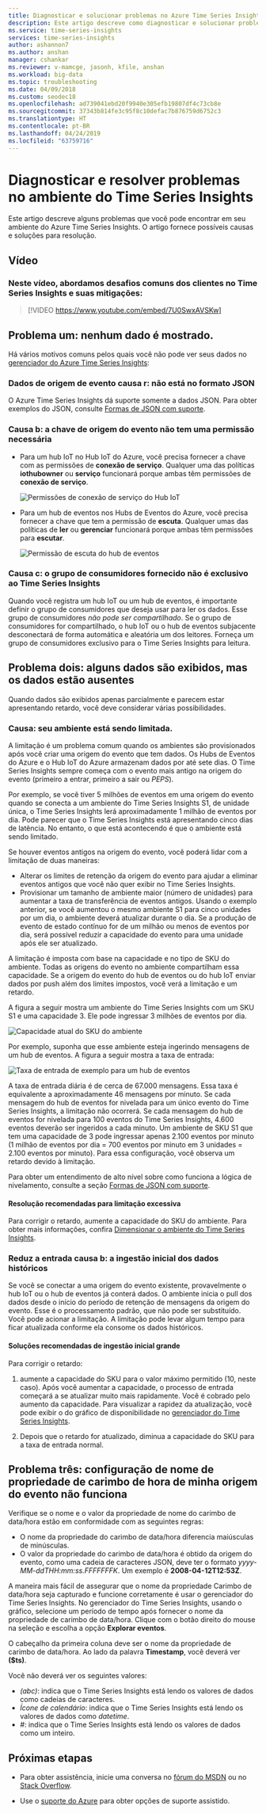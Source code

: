 ```yaml
---
title: Diagnosticar e solucionar problemas no Azure Time Series Insights | Microsoft Docs
description: Este artigo descreve como diagnosticar e solucionar problemas comuns que podem ser encontrados em seu ambiente do Azure Time Series Insights.
ms.service: time-series-insights
services: time-series-insights
author: ashannon7
ms.author: anshan
manager: cshankar
ms.reviewer: v-mamcge, jasonh, kfile, anshan
ms.workload: big-data
ms.topic: troubleshooting
ms.date: 04/09/2018
ms.custom: seodec18
ms.openlocfilehash: ad739041ebd20f9940e305efb19807df4c73cb8e
ms.sourcegitcommit: 37343b814fe3c95f8c10defac7b876759d6752c3
ms.translationtype: HT
ms.contentlocale: pt-BR
ms.lasthandoff: 04/24/2019
ms.locfileid: "63759716"
---
```

# <a name="diagnose-and-solve-issues-in-your-time-series-insights-environment"></a>Diagnosticar e resolver problemas no ambiente do Time Series Insights

Este artigo descreve alguns problemas que você pode encontrar em seu ambiente do Azure Time Series Insights. O artigo fornece possíveis causas e soluções para resolução.

## <a name="video"></a>Vídeo

### <a name="in-this-video-we-cover-common-time-series-insights-customer-challenges-and-mitigationsbr"></a>Neste vídeo, abordamos desafios comuns dos clientes no Time Series Insights e suas mitigações:</br>

> [!VIDEO https://www.youtube.com/embed/7U0SwxAVSKw]

## <a name="problem-one-no-data-is-shown"></a>Problema um: nenhum dado é mostrado.

Há vários motivos comuns pelos quais você não pode ver seus dados no [gerenciador do Azure Time Series Insights](https://insights.timeseries.azure.com):

### <a name="cause-a-event-source-data-isnt-in-json-format"></a>Dados de origem de evento causa r: não está no formato JSON

O Azure Time Series Insights dá suporte somente a dados JSON. Para obter exemplos do JSON, consulte [Formas de JSON com suporte](./how-to-shape-query-json.md).

### <a name="cause-b-the-event-source-key-is-missing-a-required-permission"></a>Causa b: a chave de origem do evento não tem uma permissão necessária

* Para um hub IoT no Hub IoT do Azure, você precisa fornecer a chave com as permissões de **conexão de serviço**. Qualquer uma das políticas **iothubowner** ou **serviço** funcionará porque ambas têm permissões de **conexão de serviço**.

   ![Permissões de conexão de serviço do Hub IoT](media/diagnose-and-solve-problems/iothub-serviceconnect-permissions.png)

* Para um hub de eventos nos Hubs de Eventos do Azure, você precisa fornecer a chave que tem a permissão de **escuta**. Qualquer umas das políticas de **ler** ou **gerenciar** funcionará porque ambas têm permissões para **escutar**.

   ![Permissão de escuta do hub de eventos](media/diagnose-and-solve-problems/eventhub-listen-permissions.png)

### <a name="cause-c-the-consumer-group-provided-isnt-exclusive-to-time-series-insights"></a>Causa c: o grupo de consumidores fornecido não é exclusivo ao Time Series Insights

Quando você registra um hub IoT ou um hub de eventos, é importante definir o grupo de consumidores que deseja usar para ler os dados. Esse grupo de consumidores *não pode ser compartilhado*. Se o grupo de consumidores for compartilhado, o hub IoT ou o hub de eventos subjacente desconectará de forma automática e aleatória um dos leitores. Forneça um grupo de consumidores exclusivo para o Time Series Insights para leitura.

## <a name="problem-two-some-data-is-shown-but-data-is-missing"></a>Problema dois: alguns dados são exibidos, mas os dados estão ausentes

Quando dados são exibidos apenas parcialmente e parecem estar apresentando retardo, você deve considerar várias possibilidades.

### <a name="cause-a-your-environment-is-being-throttled"></a>Causa: seu ambiente está sendo limitada.

A limitação é um problema comum quando os ambientes são provisionados após você criar uma origem do evento que tem dados. Os Hubs de Eventos do Azure e o Hub IoT do Azure armazenam dados por até sete dias. O Time Series Insights sempre começa com o evento mais antigo na origem do evento (primeiro a entrar, primeiro a sair ou *PEPS*).

Por exemplo, se você tiver 5 milhões de eventos em uma origem do evento quando se conecta a um ambiente do Time Series Insights S1, de unidade única, o Time Series Insights lerá aproximadamente 1 milhão de eventos por dia. Pode parecer que o Time Series Insights está apresentando cinco dias de latência. No entanto, o que está acontecendo é que o ambiente está sendo limitado.

Se houver eventos antigos na origem do evento, você poderá lidar com a limitação de duas maneiras:

- Alterar os limites de retenção da origem do evento para ajudar a eliminar eventos antigos que você não quer exibir no Time Series Insights.
- Provisionar um tamanho de ambiente maior (número de unidades) para aumentar a taxa de transferência de eventos antigos. Usando o exemplo anterior, se você aumentou o mesmo ambiente S1 para cinco unidades por um dia, o ambiente deverá atualizar durante o dia. Se a produção de evento de estado contínuo for de um milhão ou menos de eventos por dia, será possível reduzir a capacidade do evento para uma unidade após ele ser atualizado.

A limitação é imposta com base na capacidade e no tipo de SKU do ambiente. Todas as origens do evento no ambiente compartilham essa capacidade. Se a origem do evento do hub de eventos ou do hub IoT enviar dados por push além dos limites impostos, você verá a limitação e um retardo.

A figura a seguir mostra um ambiente do Time Series Insights com um SKU S1 e uma capacidade 3. Ele pode ingressar 3 milhões de eventos por dia.

![Capacidade atual do SKU do ambiente](media/diagnose-and-solve-problems/environment-sku-current-capacity.png)

Por exemplo, suponha que esse ambiente esteja ingerindo mensagens de um hub de eventos. A figura a seguir mostra a taxa de entrada:

![Taxa de entrada de exemplo para um hub de eventos](media/diagnose-and-solve-problems/eventhub-ingress-rate.png)

A taxa de entrada diária é de cerca de 67.000 mensagens. Essa taxa é equivalente a aproximadamente 46 mensagens por minuto. Se cada mensagem do hub de eventos for nivelada para um único evento do Time Series Insights, a limitação não ocorrerá. Se cada mensagem do hub de eventos for nivelada para 100 eventos do Time Series Insights, 4.600 eventos deverão ser ingeridos a cada minuto. Um ambiente de SKU S1 que tem uma capacidade de 3 pode ingressar apenas 2.100 eventos por minuto (1 milhão de eventos por dia = 700 eventos por minuto em 3 unidades = 2.100 eventos por minuto). Para essa configuração, você observa um retardo devido à limitação. 

Para obter um entendimento de alto nível sobre como funciona a lógica de nivelamento, consulte a seção [Formas de JSON com suporte](./how-to-shape-query-json.md).

#### <a name="recommended-resolutions-for-excessive-throttling"></a>Resolução recomendadas para limitação excessiva

Para corrigir o retardo, aumente a capacidade do SKU do ambiente. Para obter mais informações, confira [Dimensionar o ambiente do Time Series Insights](time-series-insights-how-to-scale-your-environment.md).

### <a name="cause-b-initial-ingestion-of-historical-data-slows-ingress"></a>Reduz a entrada causa b: a ingestão inicial dos dados históricos

Se você se conectar a uma origem do evento existente, provavelmente o hub IoT ou o hub de eventos já conterá dados. O ambiente inicia o pull dos dados desde o início do período de retenção de mensagens da origem do evento. Esse é o processamento padrão, que não pode ser substituído. Você pode acionar a limitação. A limitação pode levar algum tempo para ficar atualizada conforme ela consome os dados históricos.

#### <a name="recommended-resolutions-for-large-initial-ingestion"></a>Soluções recomendadas de ingestão inicial grande

Para corrigir o retardo:

1. aumente a capacidade do SKU para o valor máximo permitido (10, neste caso). Após você aumentar a capacidade, o processo de entrada começará a se atualizar muito mais rapidamente. Você é cobrado pelo aumento da capacidade. Para visualizar a rapidez da atualização, você pode exibir o do gráfico de disponibilidade no [gerenciador do Time Series Insights](https://insights.timeseries.azure.com). 

2. Depois que o retardo for atualizado, diminua a capacidade do SKU para a taxa de entrada normal.

## <a name="problem-three-my-event-sources-timestamp-property-name-setting-doesnt-work"></a>Problema três: configuração de nome de propriedade de carimbo de hora de minha origem do evento não funciona

Verifique se o nome e o valor da propriedade de nome do carimbo de data/hora estão em conformidade com as seguintes regras:

* O nome da propriedade do carimbo de data/hora diferencia maiúsculas de minúsculas.
* O valor da propriedade do carimbo de data/hora é obtido da origem do evento, como uma cadeia de caracteres JSON, deve ter o formato _yyyy-MM-ddTHH:mm:ss.FFFFFFFK_. Um exemplo é **2008-04-12T12:53Z**.

A maneira mais fácil de assegurar que o nome da propriedade Carimbo de data/hora seja capturado e funcione corretamente é usar o gerenciador do Time Series Insights. No gerenciador do Time Series Insights, usando o gráfico, selecione um período de tempo após fornecer o nome da propriedade de carimbo de data/hora. Clique com o botão direito do mouse na seleção e escolha a opção **Explorar eventos**. 

O cabeçalho da primeira coluna deve ser o nome da propriedade de carimbo de data/hora. Ao lado da palavra **Timestamp**, você deverá ver **($ts)**.

Você não deverá ver os seguintes valores:

- *(abc)*: indica que o Time Series Insights está lendo os valores de dados como cadeias de caracteres.
- *Ícone de calendário*: indica que o Time Series Insights está lendo os valores de dados como *datetime*.
- *#*: indica que o Time Series Insights está lendo os valores de dados como um inteiro.

## <a name="next-steps"></a>Próximas etapas

- Para obter assistência, inicie uma conversa no [fórum do MSDN](https://social.msdn.microsoft.com/Forums/home?forum=AzureTimeSeriesInsights) ou no [Stack Overflow](https://stackoverflow.com/questions/tagged/azure-timeseries-insights).

- Use o [suporte do Azure](https://azure.microsoft.com/support/options/) para obter opções de suporte assistido.
